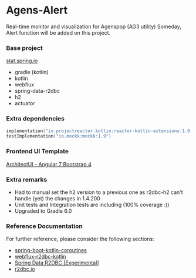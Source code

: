 # Agens-Alert

Real-time monitor and visualization for Agenspop (AG3 utility)
Someday, Alert function will be added on this project.

### Base project

[stat.spring.io](https://start.spring.io/#!type=gradle-project&language=kotlin&platformVersion=2.2.1.RELEASE&packaging=jar&jvmVersion=1.8&groupId=net.bitnine.ag3&artifactId=webflux-r2dbc-kotlin&name=webflux-r2dbc-kotlin&description=Demo%20project%20for%20Spring%20Boot&packageName=net.bitnine.ag3.webflux-r2dbc-kotlin&dependencies=webflux,data-r2dbc,h2,actuator)
 - gradle (kotlin)
 - kotlin
 - webflux
 - spring-data-r2dbc
 - h2
 - actuator
 
### Extra dependencies

````kotlin
implementation("io.projectreactor.kotlin:reactor-kotlin-extensions:1.0.0.RELEASE")
testImplementation("io.mockk:mockk:1.9")
````

### Frontend UI Template

[ArchitectUI - Angular 7 Bootstrap 4](https://github.com/DashboardPack/architectui-angular-theme-free)

### Extra remarks
- Had to manual set the h2 version to a previous one as r2dbc-h2 can't handle (yet) the changes in 1.4.200
- Unit tests and Integration tests are including (100% coverage :))
- Upgraded to Gradle 6.0

### Reference Documentation
For further reference, please consider the following sections:

* [spring-boot-kotlin-coroutines](https://www.baeldung.com/spring-boot-kotlin-coroutines)
* [webflux-r2dbc-kotlin](https://github.com/razvn/webflux-r2dbc-kotlin)
* [Spring Data R2DBC [Experimental]](https://docs.spring.io/spring-data/r2dbc/docs/1.0.x/reference/html/#reference)
* [r2dbc.io](https://r2dbc.io/)
